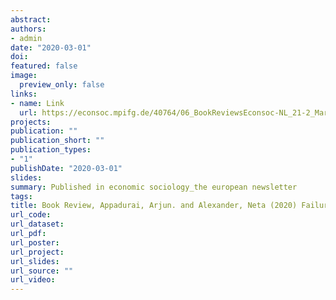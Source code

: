```yaml
---
abstract:
authors:
- admin
date: "2020-03-01"
doi:
featured: false
image:
  preview_only: false
links:
- name: Link
  url: https://econsoc.mpifg.de/40764/06_BookReviewsEconsoc-NL_21-2_March2020.pdf
projects:
publication: ""
publication_short: ""
publication_types:
- "1"
publishDate: "2020-03-01"
slides:
summary: Published in economic sociology_the european newsletter
tags:
title: Book Review, Appadurai, Arjun. and Alexander, Neta (2020) Failure, Cambridge. Polity Press
url_code:
url_dataset:
url_pdf:
url_poster:
url_project:
url_slides:
url_source: ""
url_video:
---
```

